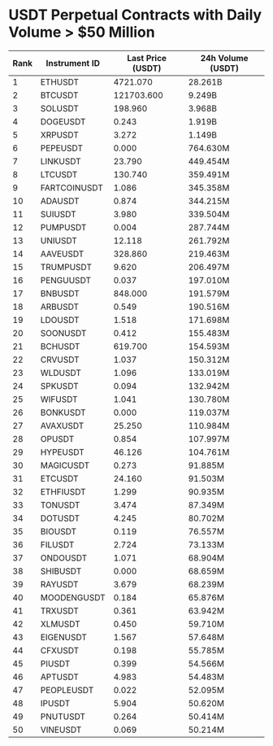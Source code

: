 # USDT Perpetual Contracts with Daily Volume > $50 Million

| Rank | Instrument ID | Last Price (USDT) | 24h Volume (USDT) |
|------|---------------|-------------------|-------------------|
| 1 | ETHUSDT | 4721.070 | 28.261B |
| 2 | BTCUSDT | 121703.600 | 9.249B |
| 3 | SOLUSDT | 198.960 | 3.968B |
| 4 | DOGEUSDT | 0.243 | 1.919B |
| 5 | XRPUSDT | 3.272 | 1.149B |
| 6 | PEPEUSDT | 0.000 | 764.630M |
| 7 | LINKUSDT | 23.790 | 449.454M |
| 8 | LTCUSDT | 130.740 | 359.491M |
| 9 | FARTCOINUSDT | 1.086 | 345.358M |
| 10 | ADAUSDT | 0.874 | 344.215M |
| 11 | SUIUSDT | 3.980 | 339.504M |
| 12 | PUMPUSDT | 0.004 | 287.744M |
| 13 | UNIUSDT | 12.118 | 261.792M |
| 14 | AAVEUSDT | 328.860 | 219.463M |
| 15 | TRUMPUSDT | 9.620 | 206.497M |
| 16 | PENGUUSDT | 0.037 | 197.010M |
| 17 | BNBUSDT | 848.000 | 191.579M |
| 18 | ARBUSDT | 0.549 | 190.516M |
| 19 | LDOUSDT | 1.518 | 171.698M |
| 20 | SOONUSDT | 0.412 | 155.483M |
| 21 | BCHUSDT | 619.700 | 154.593M |
| 22 | CRVUSDT | 1.037 | 150.312M |
| 23 | WLDUSDT | 1.096 | 133.019M |
| 24 | SPKUSDT | 0.094 | 132.942M |
| 25 | WIFUSDT | 1.041 | 130.780M |
| 26 | BONKUSDT | 0.000 | 119.037M |
| 27 | AVAXUSDT | 25.250 | 110.984M |
| 28 | OPUSDT | 0.854 | 107.997M |
| 29 | HYPEUSDT | 46.126 | 104.761M |
| 30 | MAGICUSDT | 0.273 | 91.885M |
| 31 | ETCUSDT | 24.160 | 91.503M |
| 32 | ETHFIUSDT | 1.299 | 90.935M |
| 33 | TONUSDT | 3.474 | 87.349M |
| 34 | DOTUSDT | 4.245 | 80.702M |
| 35 | BIOUSDT | 0.119 | 76.557M |
| 36 | FILUSDT | 2.724 | 73.133M |
| 37 | ONDOUSDT | 1.071 | 68.904M |
| 38 | SHIBUSDT | 0.000 | 68.659M |
| 39 | RAYUSDT | 3.679 | 68.239M |
| 40 | MOODENGUSDT | 0.184 | 65.876M |
| 41 | TRXUSDT | 0.361 | 63.942M |
| 42 | XLMUSDT | 0.450 | 59.710M |
| 43 | EIGENUSDT | 1.567 | 57.648M |
| 44 | CFXUSDT | 0.198 | 55.785M |
| 45 | PIUSDT | 0.399 | 54.566M |
| 46 | APTUSDT | 4.983 | 54.483M |
| 47 | PEOPLEUSDT | 0.022 | 52.095M |
| 48 | IPUSDT | 5.904 | 50.620M |
| 49 | PNUTUSDT | 0.264 | 50.414M |
| 50 | VINEUSDT | 0.069 | 50.214M |
